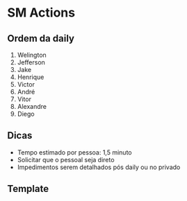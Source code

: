# SM Actions

## Ordem da daily

1. Welington
2. Jefferson
3. Jake
4. Henrique
5. Victor
6. André
7. Vitor
8. Alexandre
9. Diego

## Dicas

- Tempo estimado por pessoa: 1,5 minuto
- Solicitar que o pessoal seja direto
- Impedimentos serem detalhados pós daily ou no privado

## Template



<!--stackedit_data:
eyJoaXN0b3J5IjpbNjI2MzI3NzMxXX0=
-->
